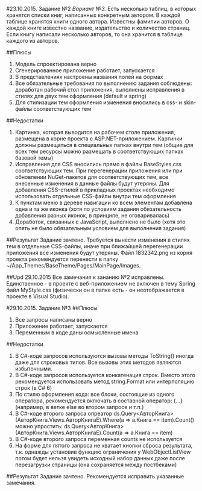 #23.10.2015. Задание №2
*Вариант №3.*
Есть несколько таблиц, в которых хранятся списки книг, написанных конкретным автором. В каждой таблице хранятся 
книги одного автора. Известны фамилии авторов. О каждой книге известно название, издательство и количество страниц. 
Если книгу написали несколько авторов, то она хранится в таблице каждого из авторов.

##Плюсы
1. Модель спроектирована верно
2. Сгенерированное приложение работает, запускается
3. В представлениях настроены названия полей на формах
4. Все обязательные требования по выполнению задания соблюдены: доработан рабочий стол приложения, выполнены исправления в стилях для двух тем оформления (default и spring)
5. Для стилизации тем оформления изменения вносились в css- и skin-файлы соответствующих тем

##Недостатки
1. Картинка, которая выводится на рабочем столе приложения, размещена в корне проекта с ASP.NET-приложением. Картинки должны размещаться в специальных папках внутри тем (общие для всех тем ресурсы можно размещать в соответствующих папках базовой темы)
2. Исправления для CSS вносились прямо в файлы BaseStyles.css соответствующих тем. При перегенерации приложения или при обновлении NuGet-пакетов для соответствующих тем, все внесенные изменения в данные файлы будут утеряны. Для добавления CSS-стилей в прикладных проектах необходимо использовать отдельные CSS-файлы внутри тем оформления
3. К пунктам меню в дереве навигации ко всем элементам добавлена одна и та же иконка (хотя по условиям задания обязательность добавления разных иконок, в принципе, не оговаривалась)
4. Доработок, связанных с JavaScript, выполнено не было (хотя это опять не было обязательным условием для выполнения задания)

##Результат
Задание зачтено. Требуется вынести изменения в стилях тем в отдельные CSS-файлы, иначе при ближайшей перегенерации приложения все изменения будут утеряны. Файл 1832342.png из корня проекта рекомендуется перенести в папку ~/App_Themes/BaseTheme/Pages/MainPage/Images.

##Upd 29.10.2015
Все замечания к зананию №2 исправлены. Единственное - в проекте с веб-приложением не включен в тему Spring файл MyStyle.css (физически он в папке есть - он неотображается в проекте в Visual Studio).

#29.10.2015. Задание №3
##Плюсы
1. Все запросы написаны верно
2. Приложение работает, запускается
3. Переменным в коде даны осмысленные имена

##Недостатки
1. В C#-коде запросов используются вызовы методы ToString() иногда даже для строковых типов. Все вызовы этих методов являются избыточными.
2. В C#-коде запросов используется конкатенация строк. Вместо этого рекомендуется использовать метод string.Format или интерполяцию строк (в C# 6)
3. По стилю оформления кода: все блоки, состоящие из одного оператора, рекомендуется включать в составной оператор: {...} (например, в ветке else во втором запросе и т.п.)
4. В C#-коде второго запроса опреатор ds.Query<АвторКнига>(АвторКнига.Views.АвторКнигаE).Where(a => a.Книга == item).Count() можно упростить: ds.Query<АвторКнига>(АвторКнига.Views.АвторКнигаE).Count(a => a.Книга == item)
5. В C#-коде второго запроса переменная counts не используется
6. На форме для пятого запроса не хватает кнопки сброса результата, т.к. однажды установив функцию ограничения у WebObjectListView потом будет нельзя увидеть исходный набор данных даже после перезагрузки страницы (она сохраняется между постбеками)

##Результат
Задание зачтено. Рекомендуется исправить указанные замечания.
